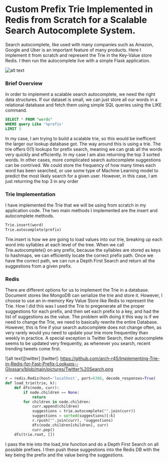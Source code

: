 # Custom Prefix Trie Implemented in Redis from Scratch for a Scalable Search Autocomplete System.  


Search autocomplete, like used with many companies such as Amazon, Google and Uber is an important feature of many products.  Here I implement it from scratch and represent the Trie in the Key-Value store Redis.  I then run the autocomplete live with a simple Flask application.  

![alt text][google]

[google]: https://github.com/arch-r45/Implementing-Trie-in-Redis-for-Fast-Prefix-Lookups--Glossary/blob/main/pictures/Google%20Search%20Picture.png

### Brief Overview

In order to implement a scalable search autocomplete, we need the right data structures.  If our dataset is  small, we can just store all our words in a relational database and fetch them using simple SQL queries using the LIKE command.  

```sql
SELECT * FROM "words"
WHERE query Like '%prefix'
LIMIT 3
```
In my case, I am trying to build a scalable trie, so this would be inefficent the larger our lookup database got.  The way around this is using a trie.  The trie offers 0(1) lookups for prefix search, meaning we can grab all the words very quickly and efficiently.  In my case I am also returning the top 3 sorted words.  In other cases, more complicated search autocomplete suggestions can be contrived. We could store the frequency of how many times each word has been searched, or use some type of Machine Learning model to predict the most likely search for a given user.  However, in this case, I am just returning the top 3 in any order

### Trie Implementation

I have implemented the Trie that we will be using from scratch in my application code.  The two main methods I implemented are the insert and autocomplete methods.  

```python
Trie.insert(word)
Trie.autocomplete(prefix)
```

Trie.insert is how we are going to load values into our trie, breaking up each word into syllables at each level of the tree.  When we call Trie.autocomplete() on any prefix, because the syllables are stored as keys to hashmaps, we can efficiently locate the correct prefix path.  Once we have the correct path, we can run a Depth First Search and return all the suggestions from a given prefix.  



### Redis

There are different options for us to implement the Trie in a database.  Document stores like MongoDB can serialize the trie and store it.  However, I choose to use an in-memory Key Value Store like Redis to represent the Trie.  How I did this was I used the Trie to pregenerate all the proper suggestions for each prefix, and then set each prefix to a key, and had the list of suggestions as the value. The problem with doing it this way is if we need to change the Trie, we need to basically rewrite the entire Database.  However, this is fine if your search autocomplete does not change often, as very rarely would you need to update your trie more frequentley than weekly in practice.  A special exception is Twitter Search, their autocomplete seems to be updated very frequently, as whenever you search, recent trending tweets come first.  


![alt text][twitter]
[twitter]: https://github.com/arch-r45/Implementing-Trie-in-Redis-for-Fast-Prefix-Lookups--Glossary/blob/main/pictures/Twitter%20Search.png


```python
r = redis.Redis(host='localhost', port=6380, decode_responses=True)
def load_trie(trie, k):
    def dfs(node, curr):
        if node.children == None:
            return
        for children in node.children:
            curr.append(children)
            suggestions = trie.autocomplete("".join(curr))
            suggestions = sorted(suggestions)[:k]
            r.rpush("".join(curr), *suggestions)
            dfs(node.children[children], curr)
            curr.pop()
    dfs(trie.root, [])
```
I pass the trie into the load_trie function and do a Depth First Search on all possible prefixes.  I then push these suggestions into the Redis DB with the key being the prefix and the value being the suggestions.  















